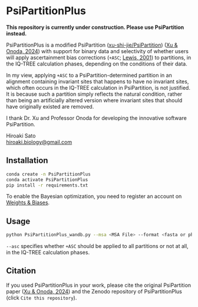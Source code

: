 # PsiPartitionPlus
**This repository is currently under construction. Please use PsiPartition instead.**

PsiPartitionPlus is a modified PsiPartition ([xu-shi-jie/PsiPartition](https://github.com/xu-shi-jie/PsiPartition)) ([Xu & Onoda, 2024](https://doi.org/10.1007/s00239-024-10215-7)) with support for binary data and selectivity of whether users will apply ascertainment bias corrections (`+ASC`; [Lewis, 2001](https://doi.org/10.1080/106351501753462876)) to partitions, in the IQ-TREE calculation phases, depending on the conditions of their data.

In my view, applying `+ASC` to a PsiPartition-determined partition in an alignment containing invariant sites that happens to have no invariant sites, which often occurs in the IQ-TREE calculation in PsiPartition, is not justified. It is because such a partition simply reflects the natural condition, rather than being an artificially altered version where invariant sites that should have originally existed are removed.

I thank Dr. Xu and Professor Onoda for developing the innovative software PsiPartition.

Hiroaki Sato  
[hiroaki.biology@gmail.com](hiroaki.biology@gmail.com)

## Installation
```bash
conda create -n PsiPartitionPlus
conda activate PsiPartitionPlus
pip install -r requirements.txt
```

To enable the Bayesian optimization, you need to register an account on [Weights & Biases](https://wandb.ai/).

## Usage
```bash
python PsiPartitionPlus_wandb.py --msa <MSA File> --format <fasta or phylip> --alphabet <dna, aa, or bin> --asc <no or yes> --max_partitions <max_partitions> --n_iter <number of iterations>
```

`--asc` specifies whether `+ASC` should be applied to all partitions or not at all, in the IQ-TREE calculation phases.

## Citation
If you used PsiPartitionPlus in your work, please cite the original PsiPartition paper ([Xu & Onoda, 2024](https://doi.org/10.1007/s00239-024-10215-7)) and the Zenodo repository of PsiPartitionPlus (click `Cite this repository`).

